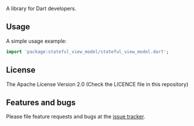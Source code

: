 A library for Dart developers.

## Usage

A simple usage example:

```dart
import 'package:stateful_view_model/stateful_view_model.dart';

```

## License

The Apache License Version 2.0 (Check the LICENCE file in this repository)

## Features and bugs

Please file feature requests and bugs at the [issue tracker][tracker].

[tracker]: https://github.com/tikkrapp/stateful_view_model/issues
